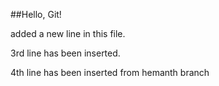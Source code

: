 ##Hello, Git!

added a new line in this file.

3rd line has been inserted.

4th line has been inserted from hemanth branch
